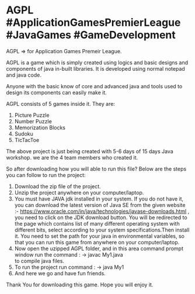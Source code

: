 # AGPL #ApplicationGamesPremierLeague #JavaGames #GameDevelopment
AGPL => for Application Games Premeir League.

AGPL is a game which is simply created using logics and basic designs and components of java in-built libraries.
It is developed using normal notepad and java code.

Anyone with the basic know of core and advanced java and tools used to design its components can easily make it.

AGPL consists of 5 games inside it. They are:
1. Picture Puzzle
2. Number Puzzle
3. Memorization Blocks
4. Sudoku
5. TicTacToe

The above project is just being created with 5-6 days of 15 days Java workshop.
we are the 4 team members who created it.

So after downloading how you will able to run this file?
Below are the steps you can follow to run the project:
1. Download the zip file of the project.
2. Unzip the project anywhere on your computer/laptop.
3. You must have JAVA jdk installed in your system. If you do not have it, you can download the latest version of Java SE from the given website :- https://www.oracle.com/in/java/technologies/javase-downloads.html  , you need to click on the JDK download button. You will be redirected to the page which contains list of many different operating system with different bits, select according to your system specifications.Then install it. You need to set the path for your java in environmental variables, so that you can run this game from anywhere on your computer/laptop. 
4. Now open the uzipped AGPL folder, and in this area command prompt window run the command : 
    -> javac My1.java       
    to compile java files.
5. To run the project run command :
    -> java My1
6. And here we go and have fun friends.

Thank You for downloading this game. Hope you will enjoy it.

